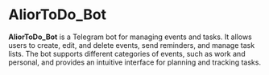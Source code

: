 # AliorToDo_Bot
**AliorToDo_Bot** is a Telegram bot for managing events and tasks. It allows users to create, edit, and delete events, send reminders, and manage task lists. The bot supports different categories of events, such as work and personal, and provides an intuitive interface for planning and tracking tasks.
